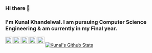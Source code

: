 ### Hi there 👋
### I'm Kunal Khandelwal. I am pursuing Computer Science Engineering & am currently in my Final year. 

<!--
**kunalkhandelwal/kunalkhandelwal** is a ✨ _special_ ✨ repository because its `README.md` (this file) appears on your GitHub profile.

Here are some ideas to get you started:

- 🔭 I’m currently working on ...
- 🌱 I’m currently learning ...
- 👯 I’m looking to collaborate on ...
- 🤔 I’m looking for help with ...
- 💬 Ask me about ...
- 📫 How to reach me: ...
- 😄 Pronouns: ...
- ⚡ Fun fact: ...
-->
<p>
<a href="https://twitter.com/Kunal_K29">
  <img align="left" alt="Kunal's Twitter" width="22px" src="https://cdn.jsdelivr.net/npm/simple-icons@v3/icons/twitter.svg" />
</a>
 <a href="https://www.linkedin.com/in/kunal-khandelwal-54b4b117a/">
  <img align="left" alt="Kunal's Linkedin" width="22px" src="https://cdn.jsdelivr.net/npm/simple-icons@v3/icons/linkedin.svg" />
</a>
<a href="https://github.com/kunalkhandelwal">
  <img align="left" alt="Kunal's Github" width="22px" src="https://cdn.jsdelivr.net/npm/simple-icons@v3/icons/github.svg" />

<a href="https://www.instagram.com/kunal._.khandelwal/">
  <img align="left" alt="Kunal's Instagram" width="22px" src="https://cdn.jsdelivr.net/npm/simple-icons@v3/icons/instagram.svg" />
</a>
<a href="https://www.facebook.com/kunal.khandelwal.9828">
  <img align="left" alt="Kunal's Facebook" width="22px" src="https://cdn.jsdelivr.net/npm/simple-icons@v3/icons/facebook.svg" />
</a>
 
<br/>
 
<!--[Profile View](http://estruyf-github.azurewebsites.net/api/VisitorHit?user=kunalkhandelwal&repo=github-visitors-badge&countColorcountColor&countColor=%237B1E7A)/-->
 
<!--
  <a href="https://kunalkhandelwal.github.io">
  <img src="https://github-readme-stats.vercel.app/api?username=kunalkhandelwal&count_private=true" align="center"/>
</a>
<a href="https://kunalkhandelwal.github.io">
  <img src="https://github-readme-stats.vercel.app/api/top-langs/?username=kunalkhandelwal&layout=compact" align="center"/>
</a> 
</p>

 --> 

<!--<a href="https://github.com/kunalkhandelwal">
  <img align="center" src="https://github-readme-stats.vercel.app/api/top-langs/?username=kunalkhandelwal&theme=light&hide_langs_below=1" />
</a>
<a href="https://github.com/kunalkhandelwal">
 <img align="center" src="https://github-readme-stats.vercel.app/api?username=kunalkhandelwal&show_icons=true&theme=light&line_height=27" alt="Vatsal's github stats"/>
</a>
-->
<a href="https://github.com/kunalkhandelwal/kunalkhandelwal">
  <img align="center" src="https://github-readme-streak-stats.herokuapp.com/?user=kunalkhandelwal&theme=dark" alt="Kunal's Github Stats" />
</a>
  
